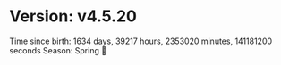 # Version: v4.5.20
Time since birth: 1634 days, 39217 hours, 2353020 minutes, 141181200 seconds
Season: Spring 🌸
